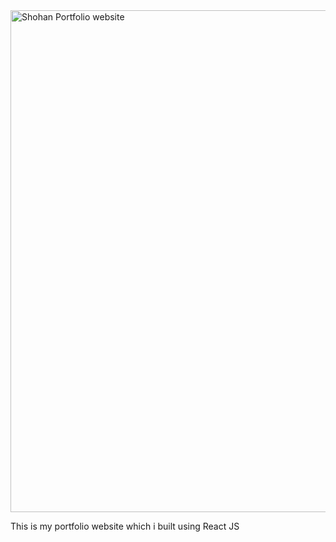 <img width="803" alt="Shohan Portfolio website" src="https://github.com/MorolShohan/Shohan-Portfolio-Website/assets/81808177/91b70eb4-315b-4ec9-b44e-959ec87a7b91">

This is my portfolio website which i built using React JS
